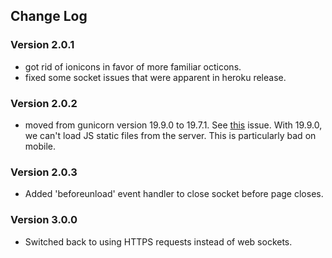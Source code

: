 ## Change Log

### Version 2.0.1

- got rid of ionicons in favor of more familiar octicons.
- fixed some socket issues that were apparent in heroku release.

### Version 2.0.2

- moved from gunicorn version 19.9.0 to 19.7.1. See [this](https://github.com/benoitc/gunicorn/issues/1797)
issue. With 19.9.0, we can't load JS static files from the server. This is
particularly bad on mobile.

### Version 2.0.3

- Added 'beforeunload' event handler to close socket before page closes.

### Version 3.0.0

- Switched back to using HTTPS requests instead of web sockets.
